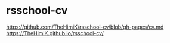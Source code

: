 # rsschool-cv
https://github.com/TheHimiK/rsschool-cv/blob/gh-pages/cv.md
https://TheHimiK.github.io/rsschool-cv/
